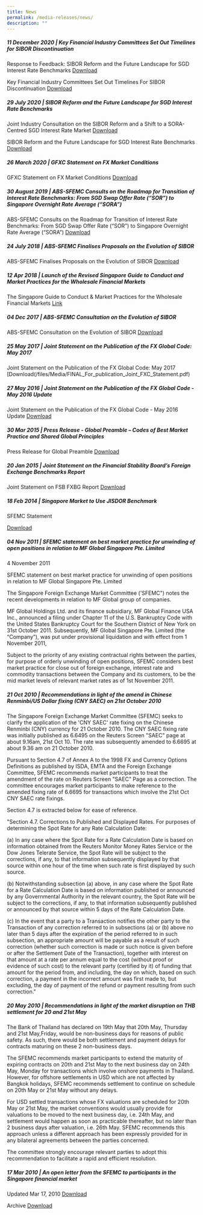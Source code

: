 ```yaml
---
title: News
permalink: /media-releases/news/
description: ""
---
```

##### 11 December 2020 | Key Financial Industry Committees Set Out Timelines for SIBOR Discontinuation ##### 
Response to Feedback: SIBOR Reform and the Future Landscape for SGD Interest Rate Benchmarks
[Download](/files/Media/Response%20to%20Feedback%20-%20SIBOR%20Reform%20and%20the%20Future%20Landscape%20for%20SGD%20Interest%20Rate%20Benchmarks.pdf)

Key Financial Industry Committees Set Out Timelines For SIBOR Discontinuation 
[Download](/files/Media/Key%20Financial%20Industry%20Committees%20Set%20Out%20Timelines%20For%20SIBOR%20Discontinuation.pdf)

##### 29 July 2020 | SIBOR Reform and the Future Landscape for SGD Interest Rate Benchmarks ##### 
Joint Industry Consultation on the SIBOR Reform and a Shift to a SORA-Centred SGD Interest Rate Market [Download](/files/Media/Joint%20Industry%20Consultation%20SIBOR%20Reform%20and%20Shift%20to%20SORA-Centered%20SGD%20Interest%20Rate%20Market.pdf) 

SIBOR Reform and the Future Landscape for SGD Interest Rate Benchmarks [Download](/files/Media/SIBOR%20Reform%20and%20the%20Future%20Landscape%20for%20SGD%20Interest%20Rate%20Benchmarks.pdf)

##### 26 March 2020 | GFXC Statement on FX Market Conditions #####
GFXC Statement on FX Market Conditions
[Download](/files/Media/GFXC%20Statement%20March%202020.pdf)

##### 30 August 2019 | ABS-SFEMC Consults on the Roadmap for Transition of Interest Rate Benchmarks: From SGD Swap Offer Rate (“SOR”) to Singapore Overnight Rate Average (“SORA”) #####
ABS-SFEMC Consults on the Roadmap for Transition of Interest Rate Benchmarks: From SGD Swap Offer Rate (“SOR”) to Singapore Overnight Rate Average (“SORA”)
[Download](/files/Media/30Aug2019-ABS-SFEMC%20Media%20Release%20on%20Roadmap%20for%20Transition%20of%20Interest%20Rate%20Benchmarks.pdf)

##### 24 July 2018 | ABS-SFEMC Finalises Proposals on the Evolution of SIBOR #####
ABS-SFEMC Finalises Proposals on the Evolution of SIBOR 
[Download](/files/Media/24Jul2018-ABS-SFEMC-finalises-proposal-evolution-SIBOR.pdf)

##### 12 Apr 2018 | Launch of the Revised Singapore Guide to Conduct and Market Practices for the Wholesale Financial Markets #####
The Singapore Guide to Conduct & Market Practices for the Wholesale Financial Markets [Link](/industry-good-practice/blue-book/)

##### 04 Dec 2017 | ABS-SFEMC Consultation on the Evolution of SIBOR #####
ABS-SFEMC Consultation on the Evolution of SIBOR
[Download](/files/Media/ABS-SFEMC-Consultation-on-the-Evolution-of-SIBOR.pdf)

##### 25 May 2017 |  Joint Statement on the Publication of the FX Global Code: May 2017 #####
Joint Statement on the Publication of the FX Global Code: May 2017
[Download(/files/Media/FINAL_For_publication_Joint_FXC_Statement.pdf)

##### 27 May 2016 | Joint Statement on the Publication of the FX Global Code - May 2016 Update #####
Joint Statement on the Publication of the FX Global Code - May 2016 Update
[Download](/files/Media/Joint_Statement_May_2016.pdf)

##### 30 Mar 2015 | Press Release - Global Preamble – Codes of Best Market Practice and Shared Global Principles #####
Press Release for Global Preamble
[Download](/files/Media/30_March_2015_Press_Release.pdf)

##### 20 Jan 2015 | Joint Statement on the Financial Stability Board’s Foreign Exchange Benchmarks Report #####
Joint Statement on FSB FXBG Report
[Download](/files/Media/Joint_Statement_on_FSB_FXBG_Report.pdf)

##### 18 Feb 2014 | Singapore Market to Use JISDOR Benchmark #####
SFEMC Statement

[Download](/files/Media/SFEMC_Statement_-_18_Feb_2014-FINAL.pdf)

##### 04 Nov 2011 | SFEMC statement on best market practice for unwinding of open positions in relation to MF Global Singapore Pte. Limited #####
4 November 2011


SFEMC statement on best market practice for unwinding of open positions in relation to MF Global Singapore Pte. Limited


The Singapore Foreign Exchange Market Committee ('SFEMC") notes the recent developments in relation to MF Global group of companies.


MF Global Holdings Ltd. and its finance subsidiary, MF Global Finance USA Inc., announced a filing under Chapter 11 of the U.S. Bankruptcy Code with the United States Bankruptcy Court for the Southern District of New York on 31st October 2011. Subsequently, MF Global Singapore Pte. Limited (the “Company”), was put under provisional liquidation and with effect from 1 November 2011,


Subject to the priority of any existing contractual rights between the parties, for purpose of orderly unwinding of open positions, SFEMC considers best market practice for close out of foreign exchange, interest rate and commodity transactions between the Company and its customers, to be the mid market levels of relevant market rates as of 1st November 2011.

#####  21 Oct 2010 | Recommendations in light of the amend in Chinese Renminbi/US Dollar fixing (CNY SAEC) on 21st October 2010 ##### 
The Singapore Foreign Exchange Market Committee (SFEMC) seeks to clarify the application of the 'CNY SAEC' rate fixing on the Chinese Renminbi (CNY) currency for 21 October 2010. The CNY SAEC fixing rate was initially published as 6.6495 on the Reuters Screen "SAEC" page at about 9.16am, 21st Oct 10. The rate was subsequently amended to 6.6695 at about 9.36 am on 21
October 2010.

Pursuant to Section 4.7 of Annex A to the 1998 FX and Currency Options Definitions as published by ISDA, EMTA and the Foreign Exchange Committee, SFEMC recommends market participants to treat the amendment of the rate on Reuters Screen "SAEC" Page as a correction. The committee encourages market participants to make reference to the amended fixing rate of 6.6695 for transactions which involve the 21st Oct CNY SAEC rate fixings.

Section 4.7 is extracted below for ease of reference.

"Section 4.7.
Corrections to Published and Displayed Rates. For purposes of determining the Spot Rate for any Rate Calculation Date:

(a) In any case where the Spot Rate for a Rate Calculation Date is based on information obtained from the Reuters Monitor Money Rates Service or the Dow Jones Telerate Service, the Spot Rate will be subject to the corrections, if any, to that information subsequently displayed by that source within one hour of the time when such rate is first displayed by such source.

(b) Notwithstanding subsection (a) above, in any case where the Spot Rate for a Rate Calculation Date is based on information published or announced by any Governmental Authority in the relevant country, the Spot Rate will be subject to the corrections, if any, to that information subsequently published or announced by that source within 5 days of the Rate Calculation Date.

(c) In the event that a party to a Transaction notifies the other party to the Transaction of any correction referred to in subsections (a) or (b) above no later than 5 days after the expiration of the period referred to in such subsection, an appropriate amount will be payable as a result of
such correction (whether such correction is made or such notice is given before or after the Settlement Date of the Transaction), together with interest on that amount at a rate per annum equal to the cost (without proof or evidence of such cost) to the relevant party (certified by it) of funding that amount for the period from, and including, the day on which, based on such correction, a payment in the incorrect amount was first made to, but excluding, the day of payment of the refund or payment resulting from such correction."

#####  20 May 2010 | Recommendations in light of the market disruption on THB settlement for 20 and 21st May ##### 
The Bank of Thailand has declared on 19th May that 20th May, Thursday and 21st May,Friday, would be non-business days for reasons of public safety. As such, there would be both settlement and payment delays for contracts
maturing on these 2 non-business days.

The SFEMC recommends market participants to extend the maturity of expiring contracts on 20th and 21st May to the next business day on 24th May, Monday for transactions which involve onshore payments in Thailand. However, for
offshore settlements in USD which are not affected by Bangkok holidays, SFEMC  recommends settlement to continue on schedule on 20th May or 21st May without any delays.

For USD settled transactions whose FX valuations are scheduled for 20th May or 21st May, the market conventions would usually provide for valuations to be moved to the next business day, i.e. 24th May, and settlement would
happen as soon as practicable thereafter, but no later than 2 business days after valuation, i.e. 26th May.  SFEMC recommends this approach unless a different approach has been expressly provided for in any bilateral
agreements between the parties concerned.

The committee strongly encourage relevant parties to adopt this recommendation to facilitate a rapid and efficient resolution.

#####  17 Mar 2010 | An open letter from the SFEMC to participants in the Singapore financial market ##### 
Updated Mar 17, 2010
[Download](/files/Media/UPT_17Mar10.pdf)

Archive 
[Download](/files/Media/UPT_Archive.pdf)